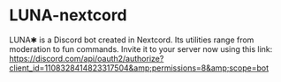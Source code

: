 # LUNA-nextcord
LUNA✱ is a Discord bot created in Nextcord. Its utilities range from moderation to fun commands. Invite it to your server now using this link: https://discord.com/api/oauth2/authorize?client_id=1108328414823317504&amp;permissions=8&amp;scope=bot
